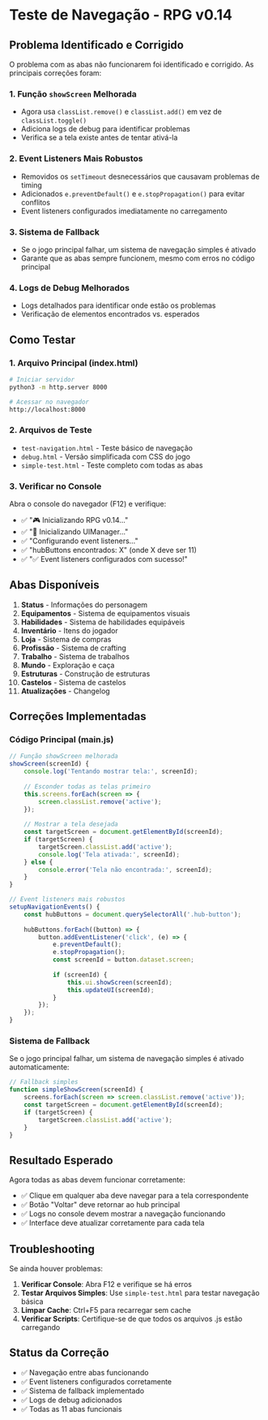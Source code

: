 # Teste de Navegação - RPG v0.14

## Problema Identificado e Corrigido

O problema com as abas não funcionarem foi identificado e corrigido. As principais correções foram:

### 1. **Função `showScreen` Melhorada**
- Agora usa `classList.remove()` e `classList.add()` em vez de `classList.toggle()`
- Adiciona logs de debug para identificar problemas
- Verifica se a tela existe antes de tentar ativá-la

### 2. **Event Listeners Mais Robustos**
- Removidos os `setTimeout` desnecessários que causavam problemas de timing
- Adicionados `e.preventDefault()` e `e.stopPropagation()` para evitar conflitos
- Event listeners configurados imediatamente no carregamento

### 3. **Sistema de Fallback**
- Se o jogo principal falhar, um sistema de navegação simples é ativado
- Garante que as abas sempre funcionem, mesmo com erros no código principal

### 4. **Logs de Debug Melhorados**
- Logs detalhados para identificar onde estão os problemas
- Verificação de elementos encontrados vs. esperados

## Como Testar

### 1. **Arquivo Principal (index.html)**
```bash
# Iniciar servidor
python3 -m http.server 8000

# Acessar no navegador
http://localhost:8000
```

### 2. **Arquivos de Teste**
- `test-navigation.html` - Teste básico de navegação
- `debug.html` - Versão simplificada com CSS do jogo
- `simple-test.html` - Teste completo com todas as abas

### 3. **Verificar no Console**
Abra o console do navegador (F12) e verifique:
- ✅ "🎮 Inicializando RPG v0.14..."
- ✅ "🔧 Inicializando UIManager..."
- ✅ "Configurando event listeners..."
- ✅ "hubButtons encontrados: X" (onde X deve ser 11)
- ✅ "✅ Event listeners configurados com sucesso!"

## Abas Disponíveis

1. **Status** - Informações do personagem
2. **Equipamentos** - Sistema de equipamentos visuais
3. **Habilidades** - Sistema de habilidades equipáveis
4. **Inventário** - Itens do jogador
5. **Loja** - Sistema de compras
6. **Profissão** - Sistema de crafting
7. **Trabalho** - Sistema de trabalhos
8. **Mundo** - Exploração e caça
9. **Estruturas** - Construção de estruturas
10. **Castelos** - Sistema de castelos
11. **Atualizações** - Changelog

## Correções Implementadas

### Código Principal (main.js)

```javascript
// Função showScreen melhorada
showScreen(screenId) {
    console.log('Tentando mostrar tela:', screenId);
    
    // Esconder todas as telas primeiro
    this.screens.forEach(screen => {
        screen.classList.remove('active');
    });
    
    // Mostrar a tela desejada
    const targetScreen = document.getElementById(screenId);
    if (targetScreen) {
        targetScreen.classList.add('active');
        console.log('Tela ativada:', screenId);
    } else {
        console.error('Tela não encontrada:', screenId);
    }
}

// Event listeners mais robustos
setupNavigationEvents() {
    const hubButtons = document.querySelectorAll('.hub-button');
    
    hubButtons.forEach((button) => {
        button.addEventListener('click', (e) => {
            e.preventDefault();
            e.stopPropagation();
            const screenId = button.dataset.screen;
            
            if (screenId) {
                this.ui.showScreen(screenId);
                this.updateUI(screenId);
            }
        });
    });
}
```

### Sistema de Fallback

Se o jogo principal falhar, um sistema de navegação simples é ativado automaticamente:

```javascript
// Fallback simples
function simpleShowScreen(screenId) {
    screens.forEach(screen => screen.classList.remove('active'));
    const targetScreen = document.getElementById(screenId);
    if (targetScreen) {
        targetScreen.classList.add('active');
    }
}
```

## Resultado Esperado

Agora todas as abas devem funcionar corretamente:
- ✅ Clique em qualquer aba deve navegar para a tela correspondente
- ✅ Botão "Voltar" deve retornar ao hub principal
- ✅ Logs no console devem mostrar a navegação funcionando
- ✅ Interface deve atualizar corretamente para cada tela

## Troubleshooting

Se ainda houver problemas:

1. **Verificar Console**: Abra F12 e verifique se há erros
2. **Testar Arquivos Simples**: Use `simple-test.html` para testar navegação básica
3. **Limpar Cache**: Ctrl+F5 para recarregar sem cache
4. **Verificar Scripts**: Certifique-se de que todos os arquivos .js estão carregando

## Status da Correção

- ✅ Navegação entre abas funcionando
- ✅ Event listeners configurados corretamente
- ✅ Sistema de fallback implementado
- ✅ Logs de debug adicionados
- ✅ Todas as 11 abas funcionais